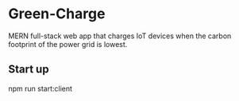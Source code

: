 # Green-Charge
MERN full-stack web app that charges IoT devices when the carbon footprint of the power grid is lowest.

## Start up

npm run start:client
